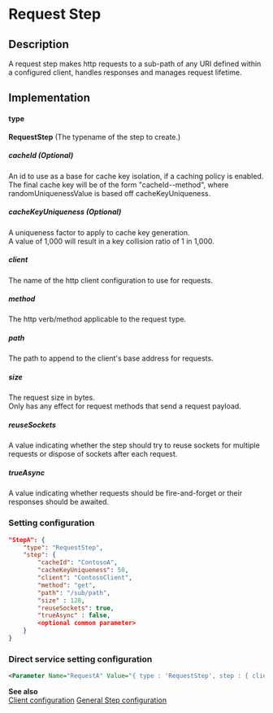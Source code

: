 # Request Step

## Description
A request step makes http requests to a sub-path of any URI defined within a configured client, handles responses and manages request lifetime.

## Implementation
#### type
__RequestStep__ (The typename of the step to create.)

##### cacheId (Optional)
An id to use as a base for cache key isolation, if a caching policy is enabled.<br/>
The final cache key will be of the form "cacheId-<randomUniquenessValue>-method", where randomUniquenessValue is based off cacheKeyUniqueness.

##### cacheKeyUniqueness (Optional)
A uniqueness factor to apply to cache key generation.<br/>
A value of 1,000 will result in a key collision ratio of 1 in 1,000.

##### client
The name of the http client configuration to use for requests.

##### method
The http verb/method applicable to the request type.

##### path
The path to append to the client's base address for requests.

##### size
The request size in bytes.<br/>
Only has any effect for request methods that send a request payload.

##### reuseSockets
A value indicating whether the step should try to reuse sockets for multiple requests or dispose of sockets after each request.

##### trueAsync
A value indicating whether requests should be fire-and-forget or their responses should be awaited.

### Setting configuration
```json
"StepA": {
    "type": "RequestStep",
    "step": {
        "cacheId": "ContosoA",
        "cacheKeyUniqueness": 50,
        "client": "ContosoClient",
        "method": "get",
        "path": "/sub/path",
        "size" : 128,
        "reuseSockets": true,
        "trueAsync" : false,
        <optional common parameter>
    }
}
```

### Direct service setting configuration
```xml
<Parameter Name="RequestA" Value="{ type : 'RequestStep', step : { client : 'ContosoClient', size : 128, trueAsync : false, method : 'get', cacheKeyUniqueness : 50, reuseSockets : true, path : '/sub/path', cacheId : 'ContosoA' } }" />
```

__See also__<br/>
[Client configuration](../HttpClientConfiguration/Client.md)
[General Step configuration](./Step.md)